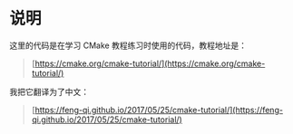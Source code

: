 # 说明

这里的代码是在学习 CMake 教程练习时使用的代码，教程地址是：

> [https://cmake.org/cmake-tutorial/](https://cmake.org/cmake-tutorial/)

我把它翻译为了中文：

> [https://feng-qi.github.io/2017/05/25/cmake-tutorial/](https://feng-qi.github.io/2017/05/25/cmake-tutorial/)
